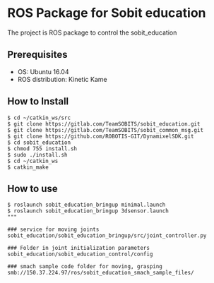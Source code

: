 # ROS Package for Sobit education

The project is ROS package to control the sobit_education

## Prerequisites

- OS: Ubuntu 16.04  
- ROS distribution: Kinetic Kame

## How to Install

```bash:
$ cd ~/catkin_ws/src
$ git clone https://gitlab.com/TeamSOBITS/sobit_education.git
$ git clone https://gitlab.com/TeamSOBITS/sobit_common_msg.git
$ git clone https://github.com/ROBOTIS-GIT/DynamixelSDK.git
$ cd sobit_education
$ chmod 755 install.sh
$ sudo ./install.sh
$ cd ~/catkin_ws
$ catkin_make
```

## How to use
```bash:
$ roslaunch sobit_education_bringup minimal.launch
$ roslaunch sobit_education_bringup 3dsensor.launch
"""

### service for moving joints
sobit_education/sobit_education_bringup/src/joint_controller.py

### Folder in joint initialization parameters
sobit_education/sobit_education_control/config

### smach sample code folder for moving, grasping
smb://150.37.224.97/ros/sobit_education_smach_sample_files/